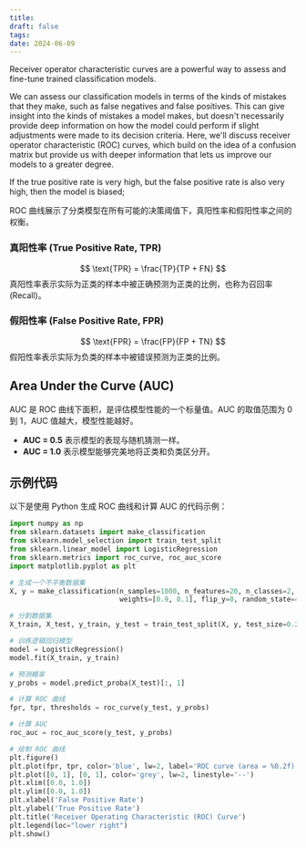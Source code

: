 ```yaml
---
title: 
draft: false
tags: 
date: 2024-06-09
---
```


Receiver operator characteristic curves are a powerful way to assess and fine-tune trained classification models.

We can assess our classification models in terms of the kinds of mistakes that they make, such as false negatives and false positives. This can give insight into the kinds of mistakes a model makes, but doesn't necessarily provide deep information on how the model could perform if slight adjustments were made to its decision criteria. Here, we'll discuss receiver operator characteristic (ROC) curves, which build on the idea of a confusion matrix but provide us with deeper information that lets us improve our models to a greater degree.

If the true positive rate is very high, but the false positive rate is also very high, then the model is biased;

ROC 曲线展示了分类模型在所有可能的决策阈值下，真阳性率和假阳性率之间的权衡。

### 真阳性率 (True Positive Rate, TPR)
$$
\text{TPR} = \frac{TP}{TP + FN}
$$
真阳性率表示实际为正类的样本中被正确预测为正类的比例，也称为召回率 (Recall)。

### 假阳性率 (False Positive Rate, FPR)
$$
\text{FPR} = \frac{FP}{FP + TN}
$$
假阳性率表示实际为负类的样本中被错误预测为正类的比例。

## Area Under the Curve (AUC)

AUC 是 ROC 曲线下面积，是评估模型性能的一个标量值。AUC 的取值范围为 0 到 1，AUC 值越大，模型性能越好。

- **AUC = 0.5** 表示模型的表现与随机猜测一样。
- **AUC = 1.0** 表示模型能够完美地将正类和负类区分开。

## 示例代码

以下是使用 Python 生成 ROC 曲线和计算 AUC 的代码示例：

```python
import numpy as np
from sklearn.datasets import make_classification
from sklearn.model_selection import train_test_split
from sklearn.linear_model import LogisticRegression
from sklearn.metrics import roc_curve, roc_auc_score
import matplotlib.pyplot as plt

# 生成一个不平衡数据集
X, y = make_classification(n_samples=1000, n_features=20, n_classes=2, 
                           weights=[0.9, 0.1], flip_y=0, random_state=42)

# 分割数据集
X_train, X_test, y_train, y_test = train_test_split(X, y, test_size=0.2, random_state=42)

# 训练逻辑回归模型
model = LogisticRegression()
model.fit(X_train, y_train)

# 预测概率
y_probs = model.predict_proba(X_test)[:, 1]

# 计算 ROC 曲线
fpr, tpr, thresholds = roc_curve(y_test, y_probs)

# 计算 AUC
roc_auc = roc_auc_score(y_test, y_probs)

# 绘制 ROC 曲线
plt.figure()
plt.plot(fpr, tpr, color='blue', lw=2, label='ROC curve (area = %0.2f)' % roc_auc)
plt.plot([0, 1], [0, 1], color='grey', lw=2, linestyle='--')
plt.xlim([0.0, 1.0])
plt.ylim([0.0, 1.0])
plt.xlabel('False Positive Rate')
plt.ylabel('True Positive Rate')
plt.title('Receiver Operating Characteristic (ROC) Curve')
plt.legend(loc="lower right")
plt.show()
